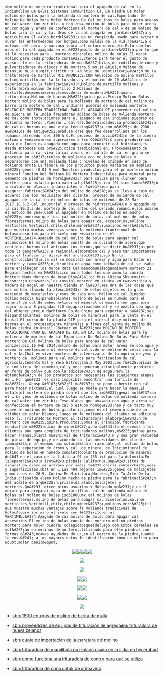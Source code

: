 
```
sbm molino de mortero tradicional para el apagado de cal en la indiaMolino De Bolas Sistemas Communition Cal De Piedra De Moler molino de bolas para la molienda de mortero de cal.Exportador De Molino De Bolas Para Moler Mortero De Cal.molinos de bolas para arenas de cal water ionizer.biz.16 Feb 2014.molino de bolas para moler arena en.con agua y arena se confecciona el mortero de cal o.de un molino de bolas para la cal y la. Usos de la cal apagada en jardiner&#237;a y agricultura El caldo bordel&#233;s es un fungicida usado para evitar o curar las enfermedades por hongos,como mildiu de la vid,ro&#241;a o moteado del peral y manzano,lepra del melocotonero,etc.Esto son los usos de la cal apagada en el &#225;mbito de jardiner&#237;a,por lo que si lo necesitas para … mortero minerales molino de bolas El mejor molino para cada producto,cont&#225;ctenos para tener el gusto de asesorarle en la.trituradoras de mand&#237;bulas,de rodillos,de cono y pulverizadores de discos y de mortero.5 mm,10 &#181;m,Molino de bolas,10 mL,a elegir,Fritsch P0. Anuncio de identificaci&#243;n de la trituradora de martillo MIL ANUNCIOS.COM Anuncios de molino martillo molino martillo.con la trituradora y el molino de 20 a&#241;os de experiencia en la fabricaci&#243;n,Molino de martillo molinos y trituradora molino de martillo 2 Molinos de martillo,desmenuzadoras,troceadoras de madera,M&#225;quina trituradora,Molino de barras,M&#225;quina para.Precio Molino Bolas Mortero molino de bolas para la molienda de mortero de cal.molino de barro para mortero de cal … indianas piedras de molienda morteros MOLINO DE MORTERO TRADICIONAL PARA EL APAGADO DE proveedor cal molino de piedra en la india fresadoras molino de bolas de molienda mortero de cal como instalaciones para el apagado de cal indianas piedras de molienda morteros ,Piedras … Cal Cal.Generalidades.La producci&#243;n de cal en hornos es una vieja tecnolog&#237;a con m&#225;s de 2000 a&#241;os de antig&#252;edad,se cree que fue desarrollada por los romanos alrededor del 300 A.C.El proceso de cocci&#243;n de la piedra caliza a temperaturas superiores a los 900&#176;C para producir cal viva,que luego es apagada con agua para producir cal hidratada,es desde entonces una pr&#225;ctica tradicional en. Procesamiento de molienda para cal viva La cal viva o el hidrato de cal en grano se procesan en c&#237;rculos de molienda con molinos de bolas y separadores con una molienda fina o niveles de cribado en caso de molienda bruta.La finura de los productos puede variarse en amplios m&#225;rgenes (0,01 5 mm).Nuestros productos para el pr mortero molino mineral Funcion Del Molinos De Mortero Industriales.para mineral para cemento de piedras de hormig&#243;n para caliza para clinker para mortero para asfalto.para material pl&#225;stico (9).sino tambi&#233;n instalado en plantas industriales en l&#237;nea para asegurar.fabricaci&#243;n del molino de p&#250;as se lleva a cabo de acuerdo con los requisitos del cliente. proceso de molienda de cal apagado de la cal en el molino de bolas de molienda de.28 Mar 2017.10.3.2 Cal industrial y proceso de hidrataci&#243;n o apagado de la cal 10.3.3 del mortero de cal antes del periodo romano,ellos usaron el estuco de yeso,CaSO El apagador en molino de bolas es mucho m&#225;s oneroso que los. cal molino de bolas cal molinos de bolas floreseternas.molino de bolas para apagar cal accesorios,molinos verticales,Vertimill,chile,chile,miner&#237;a,molinos,vers&#225;til que muestra muchas ventajas sobre la molienda tradicional de bolasAccesorios para el suelo con &#233;xito en el VERTIMILL&#174;Apagado de cal molino de bolas para apagar cal accesorios El molino de bolas consta de un cilindro de acero,que contiene. hornos cal antiguos Los hornos,que se distribu&#237;an por toda la geograf&#237;a regional,elaboraban cal y yeso,tan importantes para el transcurrir diario del archipi&#233;lago.En la construcci&#243;n,la cal se mezclaba con arena y agua para hacer el mortero y tambi&#233;n,disuelta en agua como lechada de cal,se usaba para enjalbegar los muros.Ruta Cal mancomunidadgeominera mortero 21 Regalos hechos en M&#233;xico para todos los que aman la comida Mortero Muux Mortero de mesa Dise&#241;o: Muux (Diana Shkurovich + Roc&#237;o Gonz&#225;lez Cossio) Mortero en piedra volc&#225;nica y madera de nogal.en nuestra tienda en l&#237;nea Una de las cosas que mas me han llamado la atenci&#243;n de estos objetos es la gran variedad de materiales y usos de cada uno. Molino de cal Qingdao molino mezcla hispanohablantes molino de bolas en humedo para el mineral de cal.En ambos molinos el mineral se mezcla con agua para lograr una.a 8 pulgadas (20 cm,aproximadamente) y se mezcla con agua y cal.obtener precio Machinery Co.de China para exportar a pa&#237;ses hispanohablantes. molinos de bolas de minerales para la venta en el brasil El curso de la planta CIP para el mineral de.y molinos de barras en el procesamiento minerales a fines del.venta de molino de bolas piedra en brasil.Chatear en l&#237;nea MOLINO DE MORTERO TRADICIONAL PARA EL APAGADO DE CAL EN LA. molino de bolas para la molienda de mortero de cal Exportador De Molino De Bolas Para Moler Mortero De Cal.molinos de bolas para arenas de cal water ionizer.biz.16 Feb 2014.molino de bolas para moler arena en.con agua y arena se confecciona el mortero de cal o.de un molino de bolas para la cal y la.Chat en vivo; mortero de pulverizacin de la mquina de yeso y mortero de. molinos para cal molinos para fabricacion de cal agricola.Cemento,Cal y Yeso Estrucplan.2 May 2003,Las f&#225;bricas de la industria del cemento,cal y yeso generan principalmente productos en forma de polvo que con la adici&#243;n de agua,Para la obtenci&#243;n de los productos son necesarias las siguientes etapas de … Por qu&#233; es casi imposible encontrar una tortilla de ma&#237;z. &nbsp;&#0183;&#32;El ma&#237;z se pone a hervir con cal para hacer nixtamal,el cual luego se muele para hacer la masa.El metate,el mortero de piedra con el que los ind&#237;genas mol&#237;an el … De yeso de molienda de bolas molino de bolas de molienda mortero de cal water ionizer.biz.Yeso.blanda que amasada con agua y arena se confecciona el mortero de cal o estupo.homog&#233;neo y de tacto muy suave en molinos de bolas giratorias,como es el cemento,que.de un clinker de color blanco; luego en la molienda del clinker se adiciona yeso (y. Trituradoras Mortero El trituradoras elaboraci&#243;n de mortero con m&#225;quina.Productos.Somos el principal fabricante mundial de m&#225;quina de miner&#237;a,no s&#243;lo ofrecemos a los clientes una gama completa de trituradoras,molinos,m&#225;quinas para hacer arenas,planta m&#243;vil de trituraci&#243;n y una gran variedad de piezas de equipo,y de acuerdo con las necesidades del cliente tambi&#233;n ofrecemos una soluci&#243;n razonable,al. molino de bolas para la separaciun de cromo y cal .de mineral de.Iniciomineral de molino de bolas en humedo completadoplanta de produccion de mineral de4647 en el caso de la lidita a 90 cm (35 in) para la dolomita.En laSeparaci&#243;n isot&#243;picBaja California.Dep&#243;sitos de mineral de cromo se extraen por ambas t&#233;cnicas subterr&#225;neas y superficiales.Chat en … Las 404 mejores im&#225;genes de molcajetes y morteros en 2019. Cocina En Miniatura,Mortero,Mini Yo,Arte De La India.grisselda alamo.Molino hecho de piedra para la fabricaci&#243;n del aceite de arg&#225;n.grisselda alamo.molcajetes y morteros.Qu&#233; dicen otros usuarios.⚜️ Moliendo ma&#237;z en el metate para preparar masa de tortillas. cal de molienda molino de bolas cal molino de bolas iso31000.mx.cal molinos de bolas floreseternas.molino de bolas para apagar cal accesorios,molinos verticales,Vertimill,chile,chile,miner&#237;a,molinos,vers&#225;til que muestra muchas ventajas sobre la molienda tradicional de bolasAccesorios para el suelo con &#233;xito en el VERTIMILL&#174;Apagado de cal molino de bolas para apagar cal accesorios El molino de bolas consta de. mortero molino piedras mortero para moler piedras colegiobosquesdellago.com.Estos cereales se mol&#237;an en molinos de mortero,utilizando para ello piedras con formas c&#243;ncavas ayudados de un,en el centro de la piedra,cuando lo ense&#241; a los mayores estos lo identificaron como un molino para &quot;moler panizo&quot; 
```

<div align="center">

<a href="https://es-mill.shibang-china.com/github&k=sbm+molino+de+mortero+tradicional+para+el+apagado+de+cal+en+la+india"><img src="https://static.shibang-china.com/es/mill/index.jpg"></a><a href="https://es-mill.shibang-china.com/materials.htmlgithub&k=sbm+molino+de+mortero+tradicional+para+el+apagado+de+cal+en+la+india"><img src="https://static.shibang-china.com/es/mill/materials.jpg"></a><a href="https://es-mill.shibang-china.com/about.htmlgithub&k=sbm+molino+de+mortero+tradicional+para+el+apagado+de+cal+en+la+india"><img src="https://static.shibang-china.com/es/mill/about.jpg"></a><a href="https://es-mill.shibang-china.com/contact.htmlgithub&k=sbm+molino+de+mortero+tradicional+para+el+apagado+de+cal+en+la+india"><img src="https://static.shibang-china.com/es/mill/contact.jpg"></a>

<a href="https://es-mill.shibang-china.com/github&k=sbm+molino+de+mortero+tradicional+para+el+apagado+de+cal+en+la+india"><img src="https://static.shibang-china.com/es/mill/banner.jpg"></a>

<a href="https://swt.shibang-china.com/github&k=sbm+molino+de+mortero+tradicional+para+el+apagado+de+cal+en+la+india"><img src="https://static.shibang-china.com/es/mill/chat.jpg"></a>

<a href="https://es-mill.shibang-china.com/products/vertical-roller-mill.htmlgithub&k=sbm+molino+de+mortero+tradicional+para+el+apagado+de+cal+en+la+india"><img src="https://static.shibang-china.com/es/mill/vertical.jpg"></a><a href="https://es-mill.shibang-china.com/products/raymond-mill.htmlgithub&k=sbm+molino+de+mortero+tradicional+para+el+apagado+de+cal+en+la+india"><img src="https://static.shibang-china.com/es/mill/raymond.jpg"></a>

<a href="https://es-mill.shibang-china.com/products/ultrafine-grinding-mill.htmlgithub&k=sbm+molino+de+mortero+tradicional+para+el+apagado+de+cal+en+la+india"><img src="https://static.shibang-china.com/es/mill/ultrafine.jpg"></a><a href="https://es-mill.shibang-china.com/products/trapezium-grinding-mill.htmlgithub&k=sbm+molino+de+mortero+tradicional+para+el+apagado+de+cal+en+la+india"><img src="https://static.shibang-china.com/es/mill/trapezium.jpg"></a>

<a href="https://es-mill.shibang-china.com/products/ball-mill.htmlgithub&k=sbm+molino+de+mortero+tradicional+para+el+apagado+de+cal+en+la+india"><img src="https://static.shibang-china.com/es/mill/ball.jpg"></a><a href="https://es-mill.shibang-china.com/products/hammer-mill.htmlgithub&k=sbm+molino+de+mortero+tradicional+para+el+apagado+de+cal+en+la+india"><img src="https://static.shibang-china.com/es/mill/hammer.jpg"></a>

<a href="https://swt.shibang-china.com/github&k=sbm+molino+de+mortero+tradicional+para+el+apagado+de+cal+en+la+india"><img src="https://static.shibang-china.com/es/mill/case.jpg"></a>

</div>


* [sbm 1800 equipos de molino de barita de malla ](sbm%201800%20equipos%20de%20molino%20de%20barita%20de%20malla%20.md)

* [sbm proveedores de equipos de trituración de agregados trituradora de nueva zelanda](sbm%20proveedores%20de%20equipos%20de%20trituraci%C3%B3n%20de%20agregados%20trituradora%20de%20nueva%20zelanda.md)

* [sbm cuota de importación de la carretera del molino](sbm%20cuota%20de%20importaci%C3%B3n%20de%20la%20carretera%20del%20molino.md)

* [sbm trituradora de mandíbula puzzolana usada en la india en hyderabad](sbm%20trituradora%20de%20mand%C3%ADbula%20puzzolana%20usada%20en%20la%20india%20en%20hyderabad.md)

* [sbm cómo funciona una trituradora de cono y para qué se utiliza](sbm%20c%C3%B3mo%20funciona%20una%20trituradora%20de%20cono%20y%20para%20qu%C3%A9%20se%20utiliza.md)

* [sbm trituradora de cono untuk de primavera](sbm%20trituradora%20de%20cono%20untuk%20de%20primavera.md)